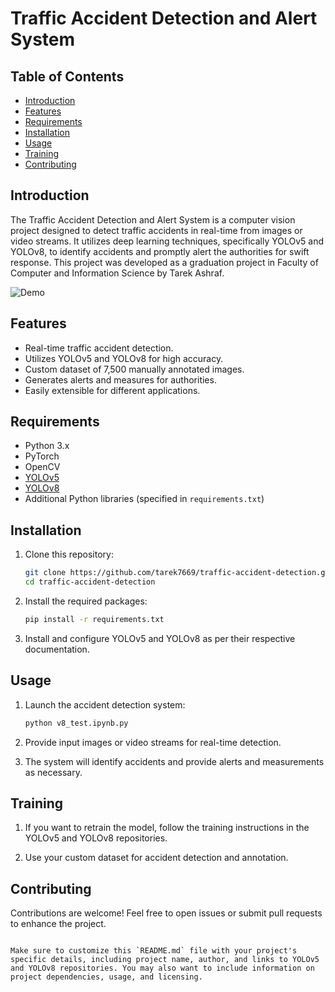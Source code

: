 # Traffic Accident Detection and Alert System

## Table of Contents

- [Introduction](#introduction)
- [Features](#features)
- [Requirements](#requirements)
- [Installation](#installation)
- [Usage](#usage)
- [Training](#training)
- [Contributing](#contributing)

## Introduction

The Traffic Accident Detection and Alert System is a computer vision project designed to detect traffic accidents in real-time from images or video streams. It utilizes deep learning techniques, specifically YOLOv5 and YOLOv8, to identify accidents and promptly alert the authorities for swift response. This project was developed as a graduation project in Faculty of Computer and Information Science by Tarek Ashraf.

![Demo](https://drive.google.com/file/d/1iYvTL4Wi1t0tj0xrokqYTnnlQjPqNftf/view?usp=sharing)

## Features

- Real-time traffic accident detection.
- Utilizes YOLOv5 and YOLOv8 for high accuracy.
- Custom dataset of 7,500 manually annotated images.
- Generates alerts and measures for authorities.
- Easily extensible for different applications.

## Requirements

- Python 3.x
- PyTorch
- OpenCV
- [YOLOv5](https://github.com/ultralytics/yolov5)
- [YOLOv8](https://github.com/bubbliiiing/yolov8)
- Additional Python libraries (specified in `requirements.txt`)

## Installation

1. Clone this repository:

   ```bash
   git clone https://github.com/tarek7669/traffic-accident-detection.git
   cd traffic-accident-detection
   ```

2. Install the required packages:

   ```bash
   pip install -r requirements.txt
   ```

3. Install and configure YOLOv5 and YOLOv8 as per their respective documentation.

## Usage

1. Launch the accident detection system:

   ```bash
   python v8_test.ipynb.py
   ```

2. Provide input images or video streams for real-time detection.

3. The system will identify accidents and provide alerts and measurements as necessary.

## Training

1. If you want to retrain the model, follow the training instructions in the YOLOv5 and YOLOv8 repositories.

2. Use your custom dataset for accident detection and annotation.

## Contributing

Contributions are welcome! Feel free to open issues or submit pull requests to enhance the project.
```

Make sure to customize this `README.md` file with your project's specific details, including project name, author, and links to YOLOv5 and YOLOv8 repositories. You may also want to include information on project dependencies, usage, and licensing.
